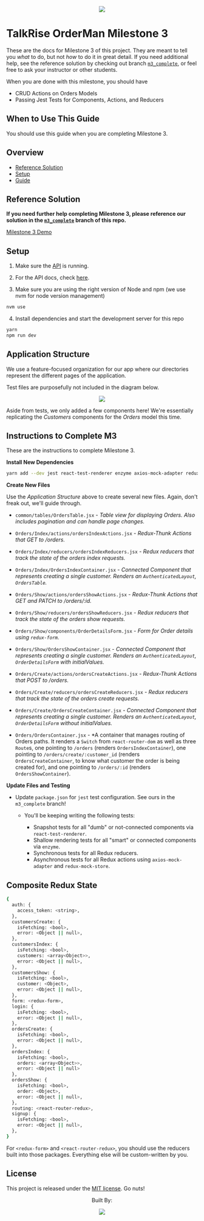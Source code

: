 <p align="center">
  <img src="../logo/logo_index.png">
</p>

# TalkRise OrderMan Milestone 3
These are the docs for Milestone 3 of this project. They are meant to tell you *what* to do, but not *how* to do it in great detail. If you need additional help, see the reference solution by checking out branch [`m3_complete`](https://github.com/TalkRise/React_OrderMan/tree/m3_complete), or feel free to ask your instructor or other students.

When you are done with this milestone, you should have

* CRUD Actions on Orders Models
* Passing Jest Tests for Components, Actions, and Reducers

## When to Use This Guide

You should use this guide when you are completing Milestone 3.

## Overview

* [Reference Solution](#reference-solution)
* [Setup](#setup)
* [Guide](#guide)

## Reference Solution

**If you need further help completing Milestone 3, please reference our solution in the [`m3_complete`](https://github.com/TalkRise/React_OrderMan/tree/m3_complete) branch of this repo.**

[Milestone 3 Demo](https://react-orderman-m3.herokuapp.com/#/)
  
## Setup

1. Make sure the [API](https://github.com/TalkRise/React_OrderMan_API) is running.

2. For the API docs, check [here](https://react-orderman-api.herokuapp.com/docs).

3. Make sure you are using the right version of Node and npm (we use nvm for node version management)

```bash
nvm use
```

4. Install dependencies and start the development server for this repo

```bash
yarn
npm run dev
```

## Application Structure

We use a feature-focused organization for our app where our directories represent the different pages of the application.

Test files are purposefully not included in the diagram below.

 <p align="center">
   <img src="../logo/M3_Complete_App_Structure.png">
 </p>
 
Aside from tests, we only added a few components here! We're essentially replicating the *Customers* components for the *Orders* model this time.
 
 ## Instructions to Complete M3
 
These are the instructions to complete Milestone 3. 

**Install New Dependencies**

```bash
yarn add --dev jest react-test-renderer enzyme axios-mock-adapter redux-mock-store babel-jest jest-static-stubs
```

**Create New Files**

Use the *Application Structure* above to create several new files. Again, don't freak out, we'll guide through.

* `common/tables/OrdersTable.jsx` - *Table view for displaying Orders. Also includes pagination and can handle page changes.*
 
* `Orders/Index/actions/ordersIndexActions.jsx` - *Redux-Thunk Actions that GET to /orders.*
  
* `Orders/Index/reducers/ordersIndexReducers.jsx` - *Redux reducers that track the state of the orders index requests.*
  
* `Orders/Index/OrdersIndexContainer.jsx` - *Connected Component that represents creating a single customer. Renders an `AuthenticatedLayout`, `OrdersTable`.* 

* `Orders/Show/actions/ordersShowActions.jsx` - *Redux-Thunk Actions that GET and PATCH to /orders/:id.*
  
* `Orders/Show/reducers/ordersShowReducers.jsx` - *Redux reducers that track the state of the orders show requests.*

* `Orders/Show/components/OrderDetailsForm.jsx` - *Form for Order details using `redux-form`.*
  
* `Orders/Show/OrdersShowContainer.jsx` - *Connected Component that represents creating a single customer. Renders an `AuthenticatedLayout`, `OrderDetailsForm` with initialValues.* 

* `Orders/Create/actions/ordersCreateActions.jsx` - *Redux-Thunk Actions that POST to /orders.*
  
* `Orders/Create/reducers/ordersCreateReducers.jsx` - *Redux reducers that track the state of the orders create requests.*
  
* `Orders/Create/OrdersCreateContainer.jsx` - *Connected Component that represents creating a single customer. Renders an `AuthenticatedLayout`, `OrderDetailsForm` without initialValues.*
  
* `Orders/OrdersContainer.jsx` - *A container that manages routing of Orders paths. It renders a `Switch` from `react-router-dom` as well as three `Route`s, one pointing to `/orders` (renders `OrdersIndexContainer`), one pointing to `/orders/create/:customer_id` (renders `OrdersCreateContainer`, to know what customer the order is being created for), and one pointing to `/orders/:id` (renders `OrdersShowContainer`).

**Update Files and Testing**

* Update `package.json` for `jest` test configuration. See ours in the `m3_complete` branch!

  * You'll be keeping writing the following tests:
  
    * Snapshot tests for all "dumb" or not-connected components via `react-test-renderer`.
    * Shallow rendering tests for all "smart" or connected components via `enzyme`.
    * Synchronous tests for all Redux reducers.
    * Asynchronous tests for all Redux actions using `axios-mock-adapter` and `redux-mock-store`.

## Composite Redux State

```bash
{
  auth: {
    access_token: <string>,
  },
  customersCreate: {
    isFetching: <bool>,
    error: <Object || null>,
  },
  customersIndex: {
    isFetching: <bool>,
    customers: <array<Object>>,
    error: <Object || null>,
  },
  customersShow: {
    isFetching: <bool>,
    customer: <Object>,
    error: <Object || null>,
  },
  form: <redux-form>,
  login: {
    isFetching: <bool>,
    error: <Object || null>,
  },
  ordersCreate: {
    isFetching: <bool>,
    error: <Object || null>,
  },
  ordersIndex: {
    isFetching: <bool>,
    orders: <array<Object>>,
    error: <Object || null>
  },
  ordersShow: {
    isFetching: <bool>,
    order: <Object>,
    error: <Object || null>,
  },
  routing: <react-router-redux>,
  signup: {
    isFetching: <bool>,
    error: <Object || null>,
  },
}
```

For `<redux-form>` and `<react-router-redux>`, you should use the reducers built into those packages. Everything else will be custom-written by you.

## License

This project is released under the [MIT license](MIT-LICENSE). Go nuts!

 <p align="center">Built By:</p>
 <p align="center">
   <img src="../logo/tr_index.png">
 </p>
